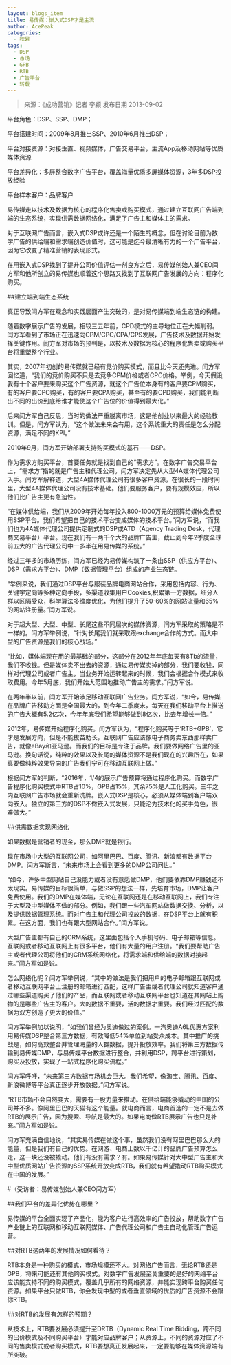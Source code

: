 ```yaml
---
layout: blogs_item
title: 易传媒：嵌入式DSP才是主流
author: AcePeak
categories:
  - 积累
tags:
  - DSP
  - 市场
  - GPB
  - RTB
  - 广告平台
  - 转载
---
```


> 来源：《成功营销》记者 李颖 发布日期 2013-09-02

平台角色：DSP、SSP、DMP；

平台搭建时间：2009年8月推出SSP、2010年6月推出DSP；

平台对接资源：对接垂直、视频媒体，广告交易平台，主流App及移动网站等优质媒体资源

平台差异化：多屏整合数字广告平台，覆盖海量优质多屏媒体资源，3年多DSP投放经验

平台样本客户：品牌客户

易传媒走以技术及数据为核心的程序化售卖或购买模式，通过建立互联网广告端到端的生态系统，实现供需数据网络化，满足了广告主和媒体主的需求。

对于互联网广告而言，嵌入式DSP或许还是一个陌生的概念，但在讨论目前为数字广告的供给端和需求端创造价值时，这可能是迄今最清晰有力的一个广告平台，因为它改变了精准营销的表现形式。

在用嵌入式DSP找到了提升公司价值评估一剂良方之后，易传媒创始人兼CEO闫方军和他所创立的易传媒也顺着这个思路又找到了互联网广告发展的方向：程序化购买。


##建立端到端生态系统

真正导致闫方军在观念和实践层面产生突破的，是对易传媒端到端生态链的构建。

随着数字展示广告的发展，相较三五年前，CPD模式的主导地位正在大幅削弱。闫方军看到了市场正在迅速向CPM/CPC/CPA/CPS发展，广告技术及数据开始发挥关键作用。闫方军对市场的预判是，以技术及数据为核心的程序化售卖或购买平台将重塑整个行业。

其实，2007年初创的易传媒就已经有竞价购买模式，而且比今天还先进。闫方军回忆道，“我们的竞价购买不只是去竞争CPM价格或者CPC价格。举例，今天假设我有十个客户要来购买这个广告资源，就这个广告位本身有的客户要CPM购买，有的客户要CPC购买，有的客户要CPA购买，甚至有的要CPD购买，我们能判断出不同的出价到底给谁才能使这个广告位的价值得到最大化。”

后来闫方军自己反思，当时的做法严重脱离市场，这是他创业以来最大的经验教训。但是，闫方军认为，“这个做法未来会有用，这个系统重大的责任是怎么分配资源，满足不同的KPI。”

2010年9月，闫方军开始部署支持购买模式的基石——DSP。

作为需求方购买平台，首要任务就是找到自己的“需求方”。在数字广告交易平台上，“需求方”指的就是广告主和代理公司。闫方军决定先从大型4A媒体代理公司入手。闫方军解释道，大型4A媒体代理公司有很多客户资源，在很长的一段时间里，大型4A媒体代理公司没有技术基础。他们要服务客户，要有规模效应，所以他们比广告主更有急迫性。

“在媒体供给端，我们从2009年开始每年投入800-1000万元的预算给媒体免费使用SSP平台。我们希望把自己的技术平台变成媒体的技术平台。”闫方军说，“而我们也为4A媒体代理公司提供定制式的DSP或ATD（Agency Trading Desk，代理商交易平台）平台。现在我们有一两千个大的品牌广告主，截止到今年2季度全球前五大的广告代理公司中一多半在用易传媒的系统。”

经过三年多的市场历练，闫方军已经为易传媒构筑了一条由SSP（供应方平台）、DSP（需求方平台）、DMP（数据管理平台）组成的产业生态链。

“举例来说，我们通过DSP平台与服装品牌电商网站合作，采用包括内容、行为、关键字定向等多种定向手段，多渠道收集用户Cookies,积累第一方数据，细分人群以区隔受众，科学算法多维度优化，为他们提升了50-60%的网站流量和65%的网站注册量。”闫方军说。

对于超大型、大型、中型、长尾这些不同层次的媒体资源，闫方军采取的策略是不一样的。闫方军举例说，“针对长尾我们就采取跟exchange合作的方式。而大中型的广告资源是我们的核心战场。”

“比如，媒体端现在用的最基础的部分，这部分在2012年年底每天有8Tb的流量，我们不收钱。但是媒体卖不出去的资源，通过易传媒卖掉的部分，我们要收钱，同样对代理公司或者广告主，当业务开始运转起来的时候，我们会根据合作模式来收取费用。今年5月底，我们开始大范围地推动广告主的需求。”闫方军说。

在两年半以前，闫方军开始涉足移动互联网广告业务。闫方军说，“如今，易传媒在品牌广告移动方面是全国最大的，到今年二季度末，每天在我们移动平台上推送的广告大概有5.2亿次，今年年底我们希望能够做到8亿次，比去年增长一倍。”

2012年，易传媒开始程序化购买。闫方军认为，“程序化购买等于‘RTB+GPB’，它才是发展方向，但是不能拔苗助长，互联网广告应该像电子商务卖东西那样卖广告，就像eBay和亚马逊。而我们的目标是专注于品牌。我们要做网络广告里的亚马逊。换句话说，纯粹的效果以及长尾的媒体资源不是我们现在的兴趣所在，如果真要做纯粹效果导向的广告我们宁可在移动互联网上做。”

根据闫方军的判断，“2016年，1/4的展示广告预算将通过程序化购买。而数字广告程序化购买模式中RTB占10%，GPB占15%，其余75%是人工化购买。三年之内互联网广告市场就会重新洗牌。嵌入式DSP是核心，必须从媒体端到客户端双向嵌入。独立的第三方的DSP不做嵌入式发展，只能沦为技术化的买手角色，很难做大。”


##供需数据实现网络化

如果数据是营销者的现金，那么DMP就是银行。

现在市场中大型的互联网公司，如阿里巴巴、百度、腾讯、新浪都有数据平台DMP。闫方军断言，“未来市场上会看到更多的DMP公司问世。”

“如今，许多中型网站自己没能力或者没有意愿做DMP，他们要依靠DMP赚钱还不太现实。易传媒的目标很简单，与做SSP的想法一样，先培育市场，DMP让客户免费使用。我们的DMP在媒体端，无论在互联网还是在移动互联网上，我们专注于大型及中型媒体不做的部分。例如，我们跟一些汽车网站做数据交换、分析，以及提供数据管理系统。而对广告主和代理公司投放的数据，在DSP平台上就有积累。在这方面，我们也有跟大型网站合作。”闫方军说。

大型广告主都有自己的CRM系统，这里面包括个人手机号码、电子邮箱等信息。互联网或者移动互联网上有很多平台，他们有大量的用户注册。“我们要帮助广告主或者代理公司将他们的CRM系统网络化，将需求端和供给端的数据对接起来。”闫方军如是说。

怎么网络化呢？闫方军举例说，“其中的做法是我们把用户的电子邮箱跟互联网或者移动互联网平台上注册的邮箱进行匹配，这样广告主或者代理公司就知道客户通过哪些渠道购买了他们的产品，而互联网或者移动互联网平台也知道在其网站上购物的是哪些广告主的客户。大的数据不重要，活的数据才重要。我们经过匹配的数据为双方创造了更大的价值。”

闫方军举例加以说明，“如我们曾经为奥迪做过的案例。一汽奥迪A6L优惠方案利用易传媒DSP整合第三方数据，有效降低54%单位到站受众成本。其中推广的挑战是，如何高效整合并管理海量的人群数据，提升投放效率。我们将第三方数据传输到易传媒DMP，与易传媒平台数据进行整合，并利用DSP，跨平台进行策划，购买及投放，实现了一站式程序化购买流程。”

闫方军呼吁，“未来第三方数据市场机会巨大。我们希望，像淘宝、腾讯、百度、新浪微博等平台真正逐步开放数据。”闫方军说。

“RTB市场不会自然变大，需要有一股力量来推动。在供给端能够撬动的中国的公司并不多。像阿里巴巴的天猫有这个能量。就电商而言，电商首选的一定不是去做RTB的展示广告，因为搜索、导航是最大的。如果电商做RTB展示广告也只是补充。”闫方军如是说。

闫方军充满自信地说，“其实易传媒在做这个事，虽然我们没有阿里巴巴那么大的能量，但是我们有自己的优势。在网游、电商上数以千亿计的品牌广告预算怎么走，这一块还没被撬动。他们有没有需求？有。如果易传媒针对大中型广告主和大中型优质网站广告资源的SSP系统开放变成RTB，我们就有希望撬动RTB购买模式在中国的发展。”

#（受访者：易传媒创始人兼CEO闫方军）

##我们平台的差异化优势在哪里？

易传媒的平台全面实现了产品化，能为客户进行高效率的广告投放，帮助数字广告产业链上的互联网和移动互联网媒体、广告代理公司和广告主自动化管理广告运营。


##对RTB这两年的发展情况如何看待？

RTB本身是一种购买的模式，市场规模还不大。对网络广告而言，无论RTB还是GPB，将来可能还有其他购买模式。对数字广告发展至关重要的是好的网络平台应该能支持不同的购买模式，覆盖几乎所有的网络资源，并能实现跨平台购买任何资源。如果平台只做RTB，你会发现中型的或者垂直领域的优质的广告资源不会跟你RTB。


##对RTB的发展有怎样的预期？

从技术上，RTB要发展必须提升至DRTB（Dynamic Real Time Bidding，跨不同的出价模式及不同购买平台）才能对应品牌客户；从资源上，不同的资源对应了不同的售卖模式或者购买模式，RTB要想真正发展起来，一定要能够在媒体资源端有所突破。
